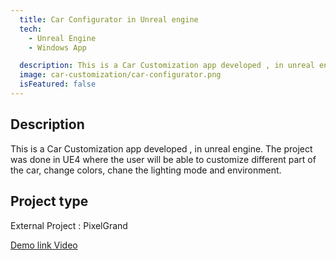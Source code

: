 ```yaml
---
  title: Car Configurator in Unreal engine
  tech:
    - Unreal Engine
    - Windows App

  description: This is a Car Customization app developed , in unreal engine.
  image: car-customization/car-configurator.png
  isFeatured: false
---
```


## Description

This is a Car Customization app developed , in unreal engine. The project was done in UE4 where the user will be able to customize different part of the car, change colors, chane the lighting mode and environment.

## Project type

External Project : PixelGrand


<a href="https://www.youtube.com/watch?v=zA2dAgWLnZ0">Demo link Video</a>

